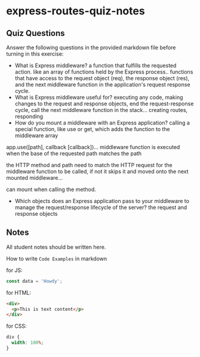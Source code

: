 # express-routes-quiz-notes

## Quiz Questions

Answer the following questions in the provided markdown file before turning in this exercise:

- What is Express middleware?
  a function that fulfills the requested action. like an array of functions held by the Express process..
  functions that have access to the request object (req), the response object (res), and the next middleware function in the application's request response cycle.
- What is Express middleware useful for?
  executing any code, making changes to the request and response objects, end the request-response cycle, call the next middleware function in the stack...
  creating routes, responding
- How do you mount a middleware with an Express application?
  calling a special function, like use or get, which adds the function to the middleware array

app.use([path], callback [callback])... middleware function is executed when the base of the requested path matches the path

the HTTP method and path need to match the HTTP request for the middleware function to be called, if not it skips it and moved onto the next mounted middleware...

can mount when calling the method.

- Which objects does an Express application pass to your middleware to manage the request/response lifecycle of the server?
  the request and response objects

## Notes

All student notes should be written here.

How to write `Code Examples` in markdown

for JS:

```javascript
const data = 'Howdy';
```

for HTML:

```html
<div>
  <p>This is text content</p>
</div>
```

for CSS:

```css
div {
  width: 100%;
}
```
